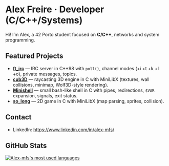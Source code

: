 
<!--
**Alex-mfs/Alex-mfs** is a ✨ _special_ ✨ repository because its `README.md` (this file) appears on your GitHub profile.

Here are some ideas to get you started:

- 🔭 I’m currently working on ...
- 🌱 I’m currently learning ...
- 👯 I’m looking to collaborate on ...
- 🤔 I’m looking for help with ...
- 💬 Ask me about ...
- 📫 How to reach me: ...
- 😄 Pronouns: ...
- ⚡ Fun fact: ...
-->

# Alex Freire · Developer (C/C++/Systems)

Hi! I’m Alex, a 42 Porto student focused on **C/C++**, networks and system programming.  

## Featured Projects
- **[ft_irc](https://github.com/Alex-mfs/ft_irc)** — IRC server in C++98 with `poll()`, channel modes (+i +t +k +l +o), private messages, topics.
- **[cub3D](https://github.com/Alex-mfs/cub3d)** — raycasting 3D engine in C with MiniLibX (textures, wall collisions, minimap, Wolf3D-style rendering).
- **[Minishell](https://github.com/Alex-mfs/Minishell)** — small bash-like shell in C with pipes, redirections, `$VAR` expansion, signals, exit status.
- **[so_long](https://github.com/Alex-mfs/so_long)** — 2D game in C with MiniLibX (map parsing, sprites, collision).

## Contact
- LinkedIn: https://www.linkedin.com/in/alex-mfs/

## GitHub Stats

[![Alex-mfs's most used languages](https://github-readme-stats.vercel.app/api/top-langs/?username=Alex-mfs&layout=compact&hide_border=true&bg_color=00000000&theme=dark)](https://github.com/Alex-mfs?tab=repositories)
